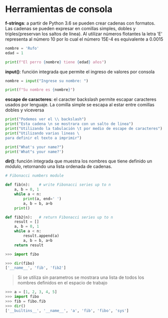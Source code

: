 # Herramientas de consola

**f-strings**: a partir de Python 3.6 se pueden crear cadenas con formatos. Las cadenas se pueden expresar en comillas simples, dobles y triples(preservan los saltos de línea). Al utilizar números flotantes la letra 'E' representa al número 10 por lo cual el número 15E-4 es equivalente a 0.0015

```python
nombre = 'Rufo'
edad = 1

print(f"El perro {nombre} tiene {edad} años")
``` 

**input()**: función integrada que permite el ingreso de valores por consola

```python
nombre = input("Ingrese su nombre: ")

print(f"Su nombre es {nombre}")
``` 

**escape de caracteres**: el caracter backslash permite escapar caracteres usados por lenguaje. La comilla simple se escapa al estar entre comillas dobles y viceversa

```python
print("Podemos ver el \\ backslash")
print("Esta cadena \n se mostrara con un salto de linea") 
print("Utilizando la tabulación \t por medio de escape de caracteres") 
print("Utilizando varias lineas \
para definir el texto a imprimir")

print("What's your name?")
print('What"s your name?') 
``` 

**dir()**: función integrada que muestra los nombres que tiene definido un *módulo*, retornando una lista ordenada de cadenas.

```python
# Fibonacci numbers module

def fib(n):    # write Fibonacci series up to n
    a, b = 0, 1
    while a < n:
        print(a, end=' ')
        a, b = b, a+b
    print()

def fib2(n):   # return Fibonacci series up to n
    result = []
    a, b = 0, 1
    while a < n:
        result.append(a)
        a, b = b, a+b
    return result

>>> import fibo

>>> dir(fibo)
['__name__', 'fib', 'fib2']
```
> Si se utiliza sin parametros se mostrara una lista de todos los nombres definidos en el espacio de trabajo

```python
>>> a = [1, 2, 3, 4, 5]
>>> import fibo
>>> fib = fibo.fib
>>> dir()
['__builtins__', '__name__', 'a', 'fib', 'fibo', 'sys']
```

